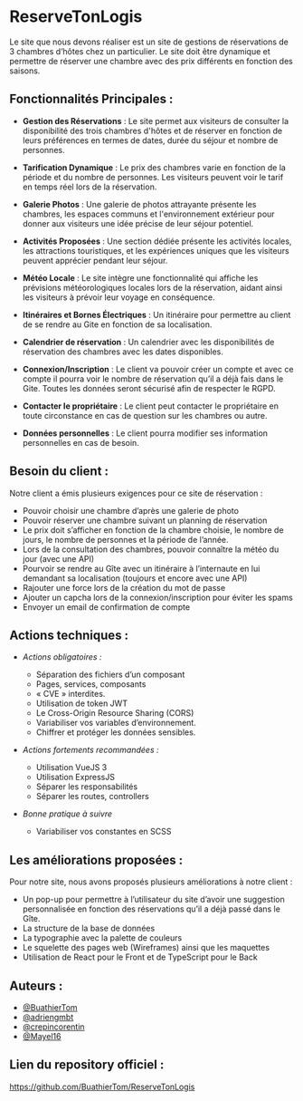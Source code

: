 
# ReserveTonLogis

Le site que nous devons réaliser est un site de gestions de réservations de 3 chambres d’hôtes chez un particulier. Le site doit être dynamique et permettre de réserver une chambre avec des prix différents en fonction des saisons. 


## Fonctionnalités Principales :

- **Gestion des Réservations** : Le site permet aux visiteurs de consulter la disponibilité des trois chambres d'hôtes et de réserver en fonction de leurs préférences en termes de dates, durée du séjour et nombre de personnes.

 - **Tarification Dynamique** : Le prix des chambres varie en fonction de la période et du nombre de personnes. Les visiteurs peuvent voir le tarif en temps réel lors de la réservation.

 - **Galerie Photos** : Une galerie de photos attrayante présente les chambres, les espaces communs et l'environnement extérieur pour donner aux visiteurs une idée précise de leur séjour potentiel.

 - **Activités Proposées** : Une section dédiée présente les activités locales, les attractions touristiques, et les expériences uniques que les visiteurs peuvent apprécier pendant leur séjour.

- **Météo Locale** : Le site intègre une fonctionnalité qui affiche les prévisions météorologiques locales lors de la réservation, aidant ainsi les visiteurs à prévoir leur voyage en conséquence.

 - **Itinéraires et Bornes Électriques** : Un itinéraire pour permettre au client de se rendre au Gite en fonction de sa localisation.
 
 - **Calendrier de réservation** : Un calendrier avec les disponibilités de réservation des chambres avec les dates disponibles. 
 
- **Connexion/Inscription** : Le client va pouvoir créer un compte et avec ce compte il pourra voir le nombre de réservation qu’il a déjà fais dans le Gite. Toutes les données seront sécurisé afin de respecter le RGPD.

 - **Contacter le propriétaire** : Le client peut contacter le propriétaire en toute circonstance en cas de question sur les chambres ou autre.

 - **Données personnelles** : Le client pourra modifier ses information personnelles en cas de besoin.




## Besoin du client :

Notre client a émis plusieurs exigences pour ce site de réservation :

  - Pouvoir choisir une chambre d’après une galerie de photo
  - Pouvoir réserver une chambre suivant un planning de réservation
  - Le prix doit s’afficher en fonction de la chambre choisie, le nombre de jours, le nombre de personnes et la période de l’année.
  - Lors de la consultation des chambres, pouvoir connaître la météo du jour (avec une API)
  - Pourvoir se rendre au Gîte avec un itinéraire à l’internaute en lui demandant sa localisation (toujours et encore avec une API)
 - Rajouter une force lors de la création du mot de passe
 - Ajouter un capcha lors de la connexion/inscription pour éviter les spams
 - Envoyer un email de confirmation de compte

 


## Actions techniques :

- _Actions obligatoires :_

    - Séparation des fichiers d’un composant
    - Pages, services, composants
    - « CVE » interdites.
    - Utilisation de token JWT
    - Le Cross-Origin Resource Sharing (CORS)
    - Variabiliser vos variables d’environnement.
    - Chiffrer et protéger les données sensibles.

- _Actions fortements recommandées :_

    - Utilisation VueJS 3
    - Utilisation ExpressJS
    - Séparer les responsabilités
    - Séparer les routes, controllers

- _Bonne pratique à suivre_

    - Variabiliser vos constantes en SCSS

## Les améliorations proposées :

Pour notre site, nous avons proposés plusieurs améliorations à notre client :

- Un pop-up pour permettre à l’utilisateur du site d’avoir une suggestion personnalisée en fonction des réservations qu’il a déjà passé dans le Gîte.
- La structure de la base de données
- La typographie avec la palette de couleurs
- Le squelette des pages web (Wireframes) ainsi que les maquettes
- Utilisation de React pour le Front et de TypeScript pour le Back


## Auteurs :

- [@BuathierTom](https://github.com/BuathierTom)
- [@adriengmbt](https://github.com/adriengmbt)
- [@crepincorentin](https://github.com/crepincorentin)
- [@Mayel16](https://github.com/Mayel16)

## Lien du repository officiel : 

https://github.com/BuathierTom/ReserveTonLogis